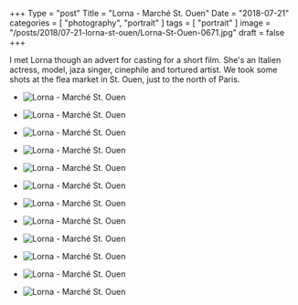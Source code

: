 +++
Type = "post"
Title = "Lorna - Marché St. Ouen"
Date = "2018-07-21"
categories = [ "photography", "portrait" ]
tags = [
    "portrait"
]
image = "/posts/2018/07-21-lorna-st-ouen/Lorna-St-Ouen-0671.jpg"
draft = false
+++

I met Lorna though an advert for casting for a short film. She's an  Italien actress, model, jaza singer, cinephile and tortured artist. We took some shots at the flea market in St. Ouen, just to the north of Paris.

* ![Lorna - Marché St. Ouen](/posts/2018/07-21-lorna-st-ouen/Lorna-St-Ouen-0671.jpg)

<!--more-->

* ![Lorna - Marché St. Ouen](/posts/2018/07-21-lorna-st-ouen/Lorna-St-Ouen-0570.jpg)

* ![Lorna - Marché St. Ouen](/posts/2018/07-21-lorna-st-ouen/Lorna-St-Ouen-0582.jpg)

* ![Lorna - Marché St. Ouen](/posts/2018/07-21-lorna-st-ouen/Lorna-St-Ouen-0608.jpg)

* ![Lorna - Marché St. Ouen](/posts/2018/07-21-lorna-st-ouen/Lorna-St-Ouen-0626.jpg)

* ![Lorna - Marché St. Ouen](/posts/2018/07-21-lorna-st-ouen/Lorna-St-Ouen-0637.jpg)

* ![Lorna - Marché St. Ouen](/posts/2018/07-21-lorna-st-ouen/Lorna-St-Ouen-0650.jpg)

* ![Lorna - Marché St. Ouen](/posts/2018/07-21-lorna-st-ouen/Lorna-St-Ouen-0658.jpg)

* ![Lorna - Marché St. Ouen](/posts/2018/07-21-lorna-st-ouen/Lorna-St-Ouen-0675.jpg)

* ![Lorna - Marché St. Ouen](/posts/2018/07-21-lorna-st-ouen/Lorna-St-Ouen-0692.jpg)

* ![Lorna - Marché St. Ouen](/posts/2018/07-21-lorna-st-ouen/Lorna-St-Ouen-0708.jpg)

* ![Lorna - Marché St. Ouen](/posts/2018/07-21-lorna-st-ouen/Lorna-St-Ouen-0729.jpg)

